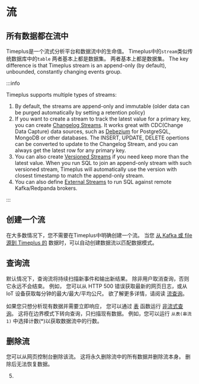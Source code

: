 # 流

## 所有数据都在流中

Timeplus是一个流式分析平台和数据流中的生命值。 Timeplus中的`stream`类似传统数据库中的`table` 两者基本上都是数据集。 两者基本上都是数据集。 The key difference is that Timeplus stream is an append-only (by default), unbounded, constantly changing events group.

:::info

Timeplus supports multiple types of streams:

1. By default, the streams are append-only and immutable (older data can be purged automatically by setting a retention policy)
2. If you want to create a stream to track the latest value for a primary key, you can create [Changelog Streams](changelog-stream). It works great with CDC(Change Data Capture) data sources, such as [Debezium](https://debezium.io/) for PostgreSQL, MongoDB or other databases. The INSERT, UPDATE, DELETE opertions can be converted to update to the Changelog Stream, and you can always get the latest row for any primary key.
3. You can also create [Versioned Streams](versioned-stream) if you need keep more than the latest value. When you run SQL to join an append-only stream with such versioned stream, Timeplus will automatically use the version with closest timestamp to match the append-only stream.
4. You can also define [External Streams](external-stream) to run SQL against remote Kafka/Redpanda brokers.

:::

## 创建一个流

在大多数情况下，您不需要在Timeplus中明确创建一个流。 当您 [从 Kafka 或 file 源到 Timeplus 的](ingestion) 数据时，可以自动创建数据流以匹配数据模式。



## 查询流

默认情况下，查询流将持续扫描新事件和输出新结果。 除非用户取消查询，否则它永远不会结束。 例如， 您可以从 HTTP 500 错误获取最新的网页日志，或从 IoT 设备获取每分钟的最大/最大/平均公尺。 欲了解更多详情，请阅读 [流查询](stream-query)。

如果您只想分析现有数据并需要立即响应， 您可以通过 [表](functions#table) 函数运行 [非流式查询](history)。 这将在边界模式下转向查询，只扫描现有数据。 例如，您可以运行 `从表(串流1)` 中选择计数(*)以获取数据流中的行数。



## 删除流

您可以从网页控制台删除该流。 这将永久删除流中的所有数据并删除流本身。 删除后无法恢复数据。

5. 



